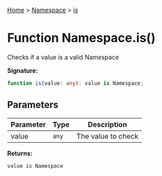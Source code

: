 [Home](../../../index.md) &gt; [Namespace](../../namespace.md) &gt; [is](./is_1.md)

# Function Namespace.is()

Checks if a value is a valid Namespace

<b>Signature:</b>

```typescript
function is(value: any): value is Namespace;
```

## Parameters

|  Parameter | Type | Description |
|  --- | --- | --- |
|  value | `any` | The value to check |

<b>Returns:</b>

`value is Namespace`

